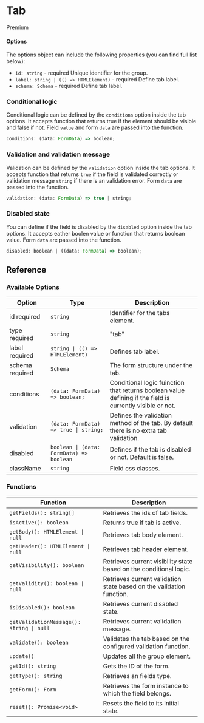 # Tab

<span class="badge primary">Premium</span>

#### Options

The options object can include the following properties (you can find full list below):

- `id: string` - <span class="badge warning">required</span> Unique identifier for the group.
- `label: string | (() => HTMLElement)` - <span class="badge warning">required</span> Define tab label.
- `schema: Schema` - <span class="badge warning">required</span> Define tab label.

### Conditional logic

Conditional logic can be defined by the `conditions` option inside the tab options. It accepts function that returns true if the element should be visible and false if not. Field `value` and form `data` are passed into the function.

```js
conditions: (data: FormData) => boolean;
```

### Validation and validation message

Validation can be defined by the `validation` option inside the tab options. It accepts function that returns `true` if the field is validated correctly or validation message `string` if there is an validation error. Form `data` are passed into the function.

```js
validation: (data: FormData) => true | string;
```

### Disabled state

You can define if the field is disabled by the `disabled` option inside the tab options. It accepts eather boolen value or function that returns boolean value. Form `data` are passed into the function.

```js
disabled: boolean | ((data: FormData) => boolean);
```

## Reference

### Available Options

<table>
  <thead>
    <tr>
      <th>Option</th>
      <th>Type</th>
      <th>Description</th>
    </tr>
  </thead>
  <tbody>
    <tr>
      <td>id <span class="badge warning">required</span></td>
      <td><code>string</code></td>
      <td>Identifier for the tabs element.</td>
    </tr>
    <tr>
      <td>type <span class="badge warning">required</span></td>
      <td><code>string</code></td>
      <td>"tab"</td>
    </tr>
    <tr>
      <td>label <span class="badge warning">required</span></td>
      <td><code>string | (() => HTMLElement)</code></td>
      <td>Defines tab label.</td>
    </tr>
    <tr>
      <td>schema <span class="badge warning">required</span></td>
      <td><code>Schema</code></td>
      <td>The form structure under the tab.</td>
    </tr>
    <tr>
      <td>conditions</td>
      <td><code>(data: FormData) => boolean;</code></td>
      <td>Conditional logic fuinction that returns boolean value defining if the field is currently visible or not.</td>
    </tr>
    <tr>
      <td>validation</td>
      <td><code>(data: FormData) => true | string;</code></td>
      <td>Defines the validation method of the tab. By default there is no extra tab validation.</td>
    </tr>
    <tr>
      <td>disabled</td>
      <td><code>boolean | (data: FormData) => boolean</code></td>
      <td>Defines if the tab is disabled or not. Default is false.</td>
    </tr>
    <tr>
      <td>className</td>
      <td><code>string</code></td>
      <td>Field css classes.</td>
    </tr>
  </tbody>
</table>

### Functions

<table>
  <thead>
    <tr>
      <th>Function</th>
      <th>Description</th>
    </tr>
  </thead>
  <tbody>
    <tr>
      <td><code>getFields(): string[]</code></td>
      <td>Retrieves the ids of tab fields.</td>
    </tr>
    <tr>
      <td><code>isActive(): boolean</code></td>
      <td>Returns true if tab is active.</td>
    </tr>
    <tr>
      <td><code>getBody(): HTMLElement | null</code></td>
      <td>Retrieves tab body element.</td>
    </tr>
    <tr>
      <td><code>getHeader(): HTMLElement | null</code></td>
      <td>Retrieves tab header element.</td>
    </tr>
    <tr>
      <td><code>getVisibility(): boolean</code></td>
      <td>Retrieves current visibility state based on the conditional logic.</td>
    </tr>
    <tr>
      <td><code>getValidity(): boolean | null</code></td>
      <td>Retrieves current validation state based on the validation function.</td>
    </tr>
    <tr>
      <td><code>isDisabled(): boolean</code></td>
      <td>Retrieves current disabled state.</td>
    </tr>
    <tr>
      <td><code>getValidationMessage(): string | null</code></td>
      <td>Retrieves current validation message.</td>
    </tr>
    <tr>
      <td><code>validate(): boolean</code></td>
      <td>Validates the tab based on the configured validation function.</td>
    </tr>
    <tr>
      <td><code>update()</code></td>
      <td>Updates all the group element.</td>
    </tr>
    <tr>
      <td><code>getId(): string</code></td>
      <td>Gets the ID of the form.</td>
    </tr>
    <tr>
      <td><code>getType(): string</code></td>
      <td>Retrieves an fields type.</td>
    </tr>
    <tr>
      <td><code>getForm(): Form</code></td>
      <td>Retrieves the form instance to which the field belongs.</td>
    </tr>
    <tr>
      <td><code>reset(): Promise&lt;void&gt;</code></td>
      <td>Resets the field to its initial state.</td>
    </tr>
  </tbody>
</table>
